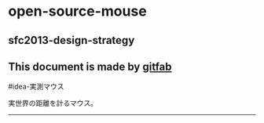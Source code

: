 # open-source-mouse
## sfc2013-design-strategy 
This document is made by [gitfab](http://gitfab.org)
---
#idea-実測マウス

実世界の距離を計るマウス。

---
